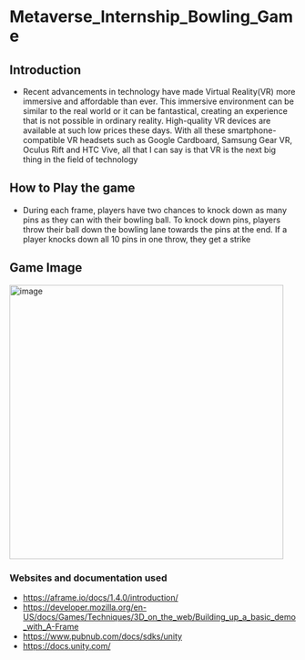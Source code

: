 # Metaverse_Internship_Bowling_Game
## Introduction

- Recent advancements in technology have made Virtual Reality(VR) more immersive and affordable than ever. This immersive environment can be similar to the real world or it can be fantastical, creating an experience that is not possible in ordinary reality. High-quality VR devices are available at such low prices these days. With all these smartphone-compatible VR headsets such as Google Cardboard, Samsung Gear VR, Oculus Rift and HTC Vive, all that I can say is that VR is the next big thing in the field of technology

## How to Play the game

- During each frame, players have two chances to knock down as many pins as they can with their bowling ball. To knock down pins, players throw their ball down the bowling lane towards the pins at the end. If a player knocks down all 10 pins in one throw, they get a strike

## Game Image
<img width="481" alt="image" src="https://github.com/mystryvedi/Metaverse_Internship_Bowling_Game/assets/115182741/cbc02af2-3055-48c9-bcb8-3e1136a00d84">

### Websites and documentation used
- https://aframe.io/docs/1.4.0/introduction/
- https://developer.mozilla.org/en-US/docs/Games/Techniques/3D_on_the_web/Building_up_a_basic_demo_with_A-Frame
- https://www.pubnub.com/docs/sdks/unity
- https://docs.unity.com/
